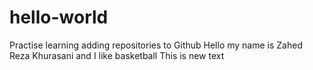 # hello-world
Practise learning adding repositories to Github
Hello my name is Zahed Reza Khurasani and I like basketball
This is new text
